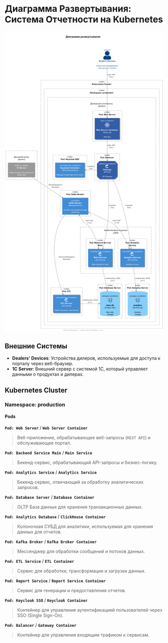 # Диаграмма Развертывания: Система Отчетности на Kubernetes

![Диаграмма развёртывания](puml/png/deployment.png)

## Внешние Системы

- **Dealers' Devices**: Устройства дилеров, используемые для доступа к порталу через веб-браузер.
- **1C Server**: Внешний сервер с системой 1С, который управляет данными о продуктах и дилерах.

## Kubernetes Cluster

### Namespace: production

#### Pods

**`Pod: Web Server`** / **`Web Server Container`**
> Веб-приложение, обрабатывающее веб-запросы (`REST API`) и обслуживающее портал.

**`Pod: Backend Service Main`** / **`Main Service`**
> Бекенд-сервис, обрабатывающий API-запросы и бизнес-логику.

**`Pod: Analytics Service`** / **`Analytics Service`**
> Бекенд-сервис, отвечающий за обработку аналитических запросов.

**`Pod: Database Server`** / **`Database Container`**
> OLTP База данных для хранения транзакционных данных.

**`Pod: Analytics Database`** / **`ClickHouse Container`**
> Колоночная СУБД для аналитики, используемая для хранения данных для отчетов.

**`Pod: Kafka Broker`** / **`Kafka Broker Container`**
> Мессенджер для обработки сообщений и потоков данных.

**`Pod: ETL Service`** / **`ETL Container`**
> Сервис для обработки, трансформации и загрузки данных.

**`Pod: Report Service`** / **`Report Service Container`**
> Сервис для генерации и предоставления отчетов.

**`Pod: Keycloak SSO`** / **`Keycloak Container`**
> Контейнер для управления аутентификацией пользователей через SSO (Single Sign-On).

**`Pod: Balancer`** / **`Gateway Container`**
> Контейнер для управления входящим трафиком к сервисам.

